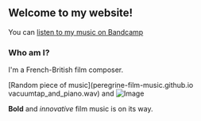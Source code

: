 ## Welcome to my website!

You can [listen to my music on Bandcamp](https://peregrinewade.bandcamp.com/) 

### Who am I?

I'm a French-British film composer.

[Random piece of music](peregrine-film-music.github.io
vacuumtap_and_piano.wav) and ![Image](src)


**Bold** and _innovative_ film music is on its way.

